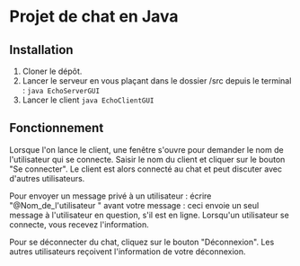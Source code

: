 # Projet de chat en Java

## Installation
1. Cloner le dépôt.
2. Lancer le serveur en vous plaçant dans le dossier /src depuis le terminal :
``` java EchoServerGUI ```
3. Lancer le client
``` java EchoClientGUI ```

## Fonctionnement
Lorsque l'on lance le client, une fenêtre s'ouvre pour demander le nom de l'utilisateur qui se connecte. Saisir le nom du client et cliquer sur le bouton "Se connecter". Le client est alors connecté au chat et peut discuter avec d'autres utilisateurs.

Pour envoyer un message privé à un utilisateur : écrire "@Nom_de_l'utilisateur " avant votre message : ceci envoie un seul message à l'utilisateur en question, s'il est en ligne.
Lorsqu'un utilisateur se connecte, vous recevez l'information.

Pour se déconnecter du chat, cliquez sur le bouton "Déconnexion".
Les autres utilisateurs reçoivent l'information de votre déconnexion.